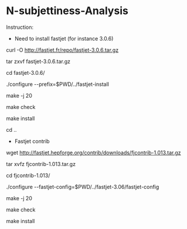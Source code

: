 N-subjettiness-Analysis
=======================

Instruction:

* Need to install fastjet (for instance 3.0.6)

curl -O http://fastjet.fr/repo/fastjet-3.0.6.tar.gz 

tar zxvf fastjet-3.0.6.tar.gz

cd fastjet-3.0.6/

./configure --prefix=$PWD/../fastjet-install

make -j 20

make check  

make install

cd ..


* Fastjet contrib
 
wget http://fastjet.hepforge.org/contrib/downloads/fjcontrib-1.013.tar.gz

tar xvfz fjcontrib-1.013.tar.gz

cd fjcontrib-1.013/

./configure --fastjet-config=$PWD/../fastjet-3.06/fastjet-config                  

make -j 20

make check  
  
make install
